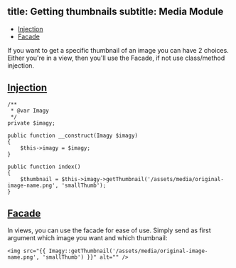 title: Getting thumbnails
subtitle: Media Module
-------

- [Injection](#injection)
- [Facade](#facade)

If you want to get a specific thumbnail of an image you can have 2 choices. Either you're in a view, then you'll use the Facade, if not use class/method injection.

## <a name="injection" class="anchor" href="#injection">Injection</a>

``` .language-php
/**
 * @var Imagy
 */
private $imagy;

public function __construct(Imagy $imagy)
{
    $this->imagy = $imagy;
}

public function index()
{
	$thumbnail = $this->imagy->getThumbnail('/assets/media/original-image-name.png', 'smallThumb');
}
```


## <a name="facade" class="anchor" href="#facade">Facade</a>

In views, you can use the facade for ease of use. Simply send as first argument which image you want and which thumbnail:

``` .language-markup
<img src="{{ Imagy::getThumbnail('/assets/media/original-image-name.png', 'smallThumb') }}" alt="" />
```

